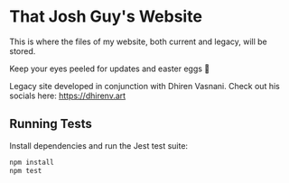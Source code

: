 # That Josh Guy's Website

This is where the files of my website, both current and legacy, will be stored.

Keep your eyes peeled for updates and easter eggs 👀

Legacy site developed in conjunction with Dhiren Vasnani. Check out his socials here:
https://dhirenv.art

## Running Tests

Install dependencies and run the Jest test suite:

```bash
npm install
npm test
```

